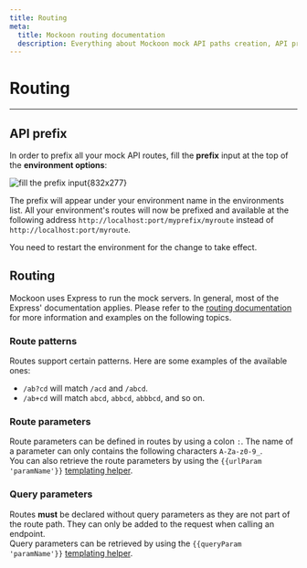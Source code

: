 ```yaml
---
title: Routing
meta:
  title: Mockoon routing documentation
  description: Everything about Mockoon mock API paths creation, API prefix, route parameters, query strings, wildcards and more
---
```


# Routing

---

## API prefix

In order to prefix all your mock API routes, fill the **prefix** input at the top of the **environment options**:

![fill the prefix input{832x277}](/images/docs/environment-prefix.png)

The prefix will appear under your environment name in the environments list. All your environment's routes will now be prefixed and available at the following address `http://localhost:port/myprefix/myroute` instead of `http://localhost:port/myroute`.

You need to restart the environment for the change to take effect.

## Routing 

Mockoon uses Express to run the mock servers. In general, most of the Express' documentation applies. Please refer to the [routing documentation](https://expressjs.com/en/guide/routing.html) for more information and examples on the following topics. 

### Route patterns

Routes support certain patterns. Here are some examples of the available ones:

- `/ab?cd` will match `/acd` and `/abcd`.
- `/ab+cd` will match `abcd`, `abbcd`, `abbbcd`, and so on.

### Route parameters

Route parameters can be defined in routes by using a colon `:`. The name of a parameter can only contains the following characters `A-Za-z0-9_`.  
You can also retrieve the route parameters by using the `{{urlParam 'paramName'}}` [templating helper](docs:templating).

### Query parameters

Routes **must** be declared without query parameters as they are not part of the route path. They can only be added to the request when calling an endpoint.  
Query parameters can be retrieved by using the `{{queryParam 'paramName'}}` [templating helper](docs:templating).
